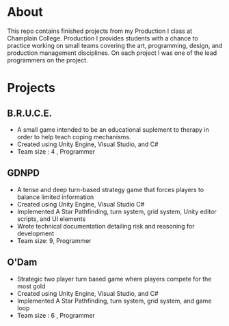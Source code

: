 # About

This repo contains finished projects from my Production I class at Champlain College. Production I provides students with a chance to practice working on small teams covering the art, programming, design, and production management disciplines. On each project I was one of the lead programmers on the project. 


# Projects

## B.R.U.C.E.
  * A small game intended to be an educational suplement to therapy in order to help teach coping mechanisms. 
  * Created using Unity Engine, Visual Studio, and C#
  * Team size : 4 ,  Programmer
  
## GDNPD
  * A tense and deep turn-based strategy game that forces players to balance limited information
  * Created using Unity Engine, Visual Studio C#
  * Implemented A Star Pathfinding, turn system, grid system, Unity editor scripts, and UI elements
  * Wrote technical documentation detailing risk and reasoning for development
  * Team size: 9,  Programmer

## O'Dam
  * Strategic two player turn based game where players compete for the most gold
  * Created using Unity Engine, Visual Studio, and C#
  * Implemented A Star Pathfinding, turn system, grid system, and game loop
  * Team size : 6 ,  Programmer
